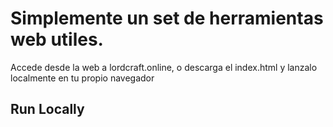 # Simplemente un set de herramientas web utiles.

Accede desde la web a lordcraft.online, o descarga el index.html y lanzalo localmente en tu propio navegador

## Run Locally
